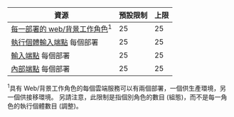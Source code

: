  資源| 預設限制| 上限
---|---|---
 [每一部署的 web/背景工作角色](cloud-services-what-is.md)<sup>1</sup>| 25| 25
 [執行個體輸入端點](http://msdn.microsoft.com/library/gg557552.aspx#InstanceInputEndpoint) 每個部署| 25| 25
 [輸入端點](http://msdn.microsoft.com/library/gg557552.aspx#InputEndpoint) 每個部署| 25| 25
 [內部端點](http://msdn.microsoft.com/library/gg557552.aspx#InternalEndpoint) 每個部署| 25| 25

<sup>1</sup>具有 Web/背景工作角色的每個雲端服務可以有兩個部署，一個供生產環境，另一個供接移環境。 另請注意，此限制是指個別角色的數目 (組態)，而不是每一角色的執行個體數目 (調整)。





